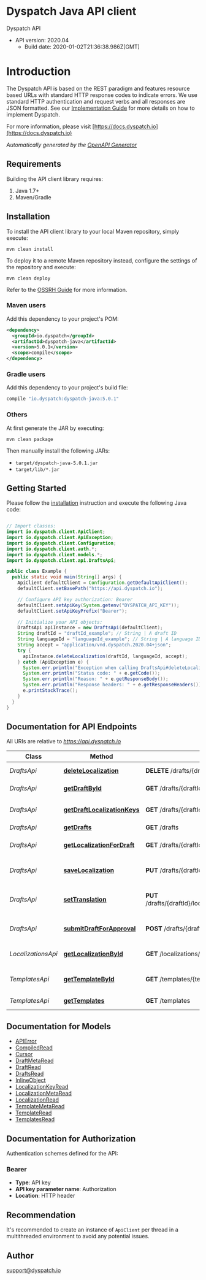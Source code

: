 # Dyspatch Java API client

Dyspatch API
- API version: 2020.04
  - Build date: 2020-01-02T21:36:38.986Z[GMT]

# Introduction

The Dyspatch API is based on the REST paradigm and features resource based URLs
with standard HTTP response codes to indicate errors. We use standard HTTP
authentication and request verbs and all responses are JSON formatted. See our
[Implementation
Guide](https://docs.dyspatch.io/development/implementing_dyspatch/) for more
details on how to implement Dyspatch.

For more information, please visit [https://docs.dyspatch.io](https://docs.dyspatch.io)

*Automatically generated by the [OpenAPI Generator](https://openapi-generator.tech)*


## Requirements

Building the API client library requires:
1. Java 1.7+
2. Maven/Gradle

## Installation

To install the API client library to your local Maven repository, simply execute:

```shell
mvn clean install
```

To deploy it to a remote Maven repository instead, configure the settings of the repository and execute:

```shell
mvn clean deploy
```

Refer to the [OSSRH Guide](http://central.sonatype.org/pages/ossrh-guide.html) for more information.

### Maven users

Add this dependency to your project's POM:

```xml
<dependency>
  <groupId>io.dyspatch</groupId>
  <artifactId>dyspatch-java</artifactId>
  <version>5.0.1</version>
  <scope>compile</scope>
</dependency>
```

### Gradle users

Add this dependency to your project's build file:

```groovy
compile "io.dyspatch:dyspatch-java:5.0.1"
```

### Others

At first generate the JAR by executing:

```shell
mvn clean package
```

Then manually install the following JARs:

* `target/dyspatch-java-5.0.1.jar`
* `target/lib/*.jar`

## Getting Started

Please follow the [installation](#installation) instruction and execute the following Java code:

```java

// Import classes:
import io.dyspatch.client.ApiClient;
import io.dyspatch.client.ApiException;
import io.dyspatch.client.Configuration;
import io.dyspatch.client.auth.*;
import io.dyspatch.client.models.*;
import io.dyspatch.client.api.DraftsApi;

public class Example {
  public static void main(String[] args) {
    ApiClient defaultClient = Configuration.getDefaultApiClient();
    defaultClient.setBasePath("https://api.dyspatch.io");

    // Configure API key authorization: Bearer
    defaultClient.setApiKey(System.getenv("DYSPATCH_API_KEY"));
    defaultClient.setApiKeyPrefix("Bearer");

    // Initialize your API objects:
    DraftsApi apiInstance = new DraftsApi(defaultClient);
    String draftId = "draftId_example"; // String | A draft ID
    String languageId = "languageId_example"; // String | A language ID (eg: en-US)
    String accept = "application/vnd.dyspatch.2020.04+json";
    try {
      apiInstance.deleteLocalization(draftId, languageId, accept);
    } catch (ApiException e) {
      System.err.println("Exception when calling DraftsApi#deleteLocalization");
      System.err.println("Status code: " + e.getCode());
      System.err.println("Reason: " + e.getResponseBody());
      System.err.println("Response headers: " + e.getResponseHeaders());
      e.printStackTrace();
    }
  }
}

```

## Documentation for API Endpoints

All URIs are relative to *https://api.dyspatch.io*

Class | Method | HTTP request | Description
------------ | ------------- | ------------- | -------------
*DraftsApi* | [**deleteLocalization**](docs/DraftsApi.md#deleteLocalization) | **DELETE** /drafts/{draftId}/localizations/{languageId} | Remove a localization
*DraftsApi* | [**getDraftById**](docs/DraftsApi.md#getDraftById) | **GET** /drafts/{draftId} | Get Draft by ID
*DraftsApi* | [**getDraftLocalizationKeys**](docs/DraftsApi.md#getDraftLocalizationKeys) | **GET** /drafts/{draftId}/localizationKeys | Get localization keys
*DraftsApi* | [**getDrafts**](docs/DraftsApi.md#getDrafts) | **GET** /drafts | List Drafts
*DraftsApi* | [**getLocalizationForDraft**](docs/DraftsApi.md#getLocalizationForDraft) | **GET** /drafts/{draftId}/localizations | Get localizations on a draft
*DraftsApi* | [**saveLocalization**](docs/DraftsApi.md#saveLocalization) | **PUT** /drafts/{draftId}/localizations/{languageId} | Create or update a localization
*DraftsApi* | [**setTranslation**](docs/DraftsApi.md#setTranslation) | **PUT** /drafts/{draftId}/localizations/{languageId}/translations | Set translations for language
*DraftsApi* | [**submitDraftForApproval**](docs/DraftsApi.md#submitDraftForApproval) | **POST** /drafts/{draftId}/publishRequest | Submit the draft for approval
*LocalizationsApi* | [**getLocalizationById**](docs/LocalizationsApi.md#getLocalizationById) | **GET** /localizations/{localizationId} | Get Localization Object by ID
*TemplatesApi* | [**getTemplateById**](docs/TemplatesApi.md#getTemplateById) | **GET** /templates/{templateId} | Get Template by ID
*TemplatesApi* | [**getTemplates**](docs/TemplatesApi.md#getTemplates) | **GET** /templates | List Templates


## Documentation for Models

 - [APIError](docs/APIError.md)
 - [CompiledRead](docs/CompiledRead.md)
 - [Cursor](docs/Cursor.md)
 - [DraftMetaRead](docs/DraftMetaRead.md)
 - [DraftRead](docs/DraftRead.md)
 - [DraftsRead](docs/DraftsRead.md)
 - [InlineObject](docs/InlineObject.md)
 - [LocalizationKeyRead](docs/LocalizationKeyRead.md)
 - [LocalizationMetaRead](docs/LocalizationMetaRead.md)
 - [LocalizationRead](docs/LocalizationRead.md)
 - [TemplateMetaRead](docs/TemplateMetaRead.md)
 - [TemplateRead](docs/TemplateRead.md)
 - [TemplatesRead](docs/TemplatesRead.md)


## Documentation for Authorization

Authentication schemes defined for the API:
### Bearer

- **Type**: API key
- **API key parameter name**: Authorization
- **Location**: HTTP header


## Recommendation

It's recommended to create an instance of `ApiClient` per thread in a multithreaded environment to avoid any potential issues.

## Author

support@dyspatch.io

